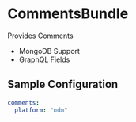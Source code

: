 # CommentsBundle
Provides Comments
- MongoDB Support
- GraphQL Fields


## Sample Configuration

```yaml
comments:
  platform: "odm"
```